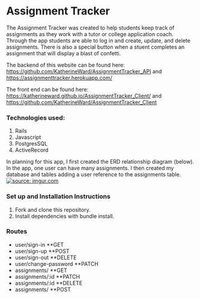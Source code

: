 <h1> Assignment Tracker </h1>

The Assignment Tracker was created to help students keep track of assignments as they
work with a tutor or college application coach. Through the app students are able to log in and create, update,
and delete assignments. There is also a special button when a stuent completes an assignment
that will display a blast of confetti.


 The backend of this website can be found here:
 https://github.com/KatherineWard/AssignmentTracker_API
 and
 https://assignmenttracker.herokuapp.com/

The front end can be found here:
https://katherineward.github.io/AssignmentTracker_Client/
and
https://github.com/KatherineWard/AssignmentTracker_Client

<h3> Technologies used: </h3>
<ol>
<li> Rails </li>
<li>  Javascript </li>
<li> PostgresSQL </li>
<li> ActiveRecord </li>
</ol>
In planning for this app, I first created the ERD relationship diagram (below). In the app,
one user can have many assignments.
I then created my database and tables adding a user reference to the assignments table.
<a href="https://imgur.com/FFpplrb"><img src="https://i.imgur.com/FFpplrb.jpg" title="source: imgur.com" /></a>

<h3> Set up and Installation Instructions </h3>
<ol>
<li>Fork and clone this repository.</li>
<li>Install dependencies with bundle install.</li>
</ol>

<h3> Routes </h3>
<ul>
<li> user/sign-in **GET </li>
<li> user/sign-up **POST </li>
<li> user/sign-out **DELETE </li>
<li> user/change-password **PATCH </li>
<li> assignments/ **GET </li>
<li> assignments/:id **PATCH </li>
<li> assignments/:id **DELETE </li>
<li> assignments/ **POST </li>
</ul>
